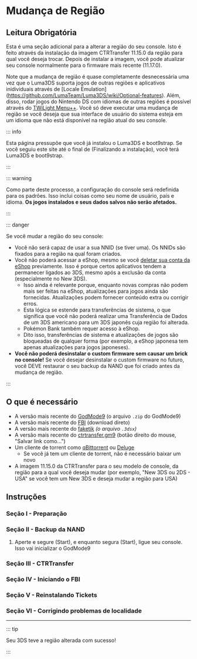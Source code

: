# Mudança de Região

## Leitura Obrigatória

Esta é uma seção adicional para a alterar a região do seu console. Isto é feito através da instalação da imagem CTRTransfer 11.15.0 da região para qual você deseja trocar. Depois de instalar a imagem, você pode atualizar seu console normalmente para o firmware mais recente (11.17.0).

Note que a mudança de região é quase completamente desnecessária uma vez que o Luma3DS suporta jogos de outras regiões e aplicativos inidividuais através de [Locale Emulation]
(https://github.com/LumaTeam/Luma3DS/wiki/Optional-features). Além, disso, rodar jogos do Nintendo DS com idiomas de outras regiões é possível através do [TWiLight Menu++](https://github.com/DS-Homebrew/TWiLightMenu/releases). Você só deve executar uma mudança de região se você deseja que sua interface de usuário do sistema esteja em um idioma que não está disponível na região atual do seu console.

::: info

Esta página pressupõe que você já instalou o Luma3DS e boot9strap. Se você seguiu este site até o final de (Finalizando a instalação), você terá Luma3DS e boot9strap.

:::

::: warning

Como parte deste processo, a configuração do console será redefinida para os padrões. Isso inclui coisas como seu nome de usuário, país e idioma. **Os jogos instalados e seus dados salvos não serão afetados.**

:::

::: danger

Se você mudar a região do seu console:

- Você não será capaz de usar a sua NNID (se tiver uma). Os NNIDs são fixados para a região na qual foram criados.
- Você não poderá acessar a eShop, mesmo se você [deletar sua conta da eShop](https://en-americas-support.nintendo.com/app/answers/detail/a_id/74/~/how-to-delete-a-nintendo-eshop-account) previamente. Isso é porque certos aplicativos tendem a permanecer ligados ao 3DS, mesmo após a exclusão da conta (especialmente no New 3DS).
  - Isso ainda é relevante porque, enquanto novas compras não podem mais ser feitas na eShop, atualizações para jogos ainda são fornecidas. Atualizações podem fornecer conteúdo extra ou corrigir erros.
  - Esta lógica se estende para transferências de sistema, o que significa que você não poderá realizar uma Transferência de Dados de um 3DS americano para um 3DS japonês cuja região foi alterada.
  - Pokémon Bank também requer acesso à eShop.
  - Dito isso, transferências de sistema e atualizações de jogos são bloqueadas de qualquer forma (por exemplo, a eShop japonesa tem apenas atualizações para jogos japoneses).
- **Você não poderá desinstalar o custom firmware sem causar um brick no console!** Se você desejar desinstalar o custom firmware no futuro, você DEVE restaurar o seu backup da NAND que foi criado antes da mudança de região.

:::

## O que é necessário

- A versão mais recente do [GodMode9](https://github.com/d0k3/GodMode9/releases/latest) (o arquivo `.zip` do GodMode9)
- A versão mais recente do [FBI](https://github.com/nh-server/FBI-NH/releases/download/2.6.1/FBI.3dsx) (download direto)
- A versão mais recente do [faketik](https://github.com/ihaveamac/faketik/releases/latest) _(o arquivo `.3dsx`)_
- A versão mais recente do [ctrtransfer.gm9](https://raw.githubusercontent.com/nh-server/scripts/refs/heads/main/3DS/ctrtransfer.gm9) (botão direito do mouse, "Salvar link como...")
- Um cliente de torrent como [qBittorrent](https://www.qbittorrent.org/download.php) ou [Deluge](http://dev.deluge-torrent.org/wiki/Download)
  - Se você já tem um cliente de torrent, não é necessário baixar um novo
- A imagem 11.15.0 da CTRTransfer para o seu modelo de console, da região para a qual você deseja mudar (por exemplo, "New 3DS ou 2DS - USA" se você tem um New 3DS e deseja mudar a região para USA)

<!--@include: ./_include/ctrtransfer-images.md -->

## Instruções

### Seção I - Preparação

<!--@include: ./_include/ctrtransfer-prep.md -->

### Seção II - Backup da NAND

1. Aperte e segure (Start), e enquanto segura (Start), ligue seu console. Isso vai inicializar o GodMode9

<!--@include: ./_include/nand-backup.md -->

### Seção III - CTRTransfer

<!--@include: ./_include/ctrtransfer-main.md -->

### Seção IV - Iniciando o FBI

<!--@include: ./_include/launch-hbl-dlp.md -->

### Seção V - Reinstalando Tickets

<!--@include: ./_include/ctrtransfer-ticket-copy.md -->

### Seção VI - Corrigindo problemas de localidade

<!--@include: ./_include/ctrnand-datayeet.md -->

___

::: tip

Seu 3DS teve a região alterada com sucesso!

:::
